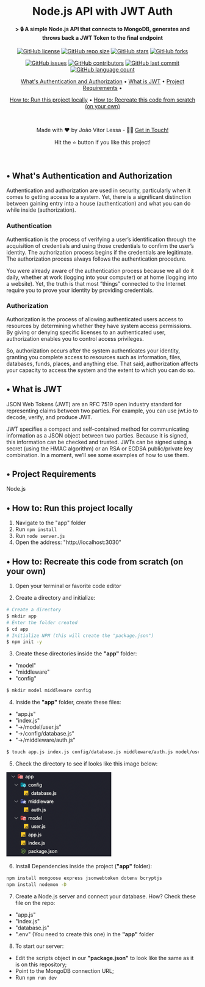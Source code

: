 <h1 align='center'>Node.js API with JWT Auth</h1>
<h4 align='center'>> 🔒 A simple Node.js API that connects to MongoDB, generates and throws back a JWT Token to the final endpoint</h4>

<div align="center">

[![GitHub license](https://img.shields.io/github/license/joaolessab/brandnew-node.js-api-jwt-auth)](https://img.shields.io/github/license/joaolessab/brandnew-node.js-api-jwt-auth)
[![GitHub repo size](https://img.shields.io/github/repo-size/joaolessab/brandnew-node.js-api-jwt-auth)](https://img.shields.io/github/repo-size/joaolessab/brandnew-node.js-api-jwt-auth)
[![GitHub stars](https://img.shields.io/github/stars/joaolessab/brandnew-node.js-api-jwt-auth)](https://img.shields.io/github/stars/joaolessab/brandnew-node.js-api-jwt-auth)
[![GitHub forks](https://img.shields.io/github/forks/joaolessab/brandnew-node.js-api-jwt-auth)](https://img.shields.io/github/forks/joaolessab/brandnew-node.js-api-jwt-auth)
  
[![GitHub issues](https://img.shields.io/github/issues/joaolessab/brandnew-node.js-api-jwt-auth)](https://img.shields.io/github/issues/joaolessab/brandnew-node.js-api-jwt-auth)
[![GitHub contributors](https://img.shields.io/github/contributors/joaolessab/brandnew-node.js-api-jwt-auth)](https://img.shields.io/github/contributors/joaolessab/brandnew-node.js-api-jwt-auth)
[![GitHub last commit](https://img.shields.io/github/last-commit/joaolessab/brandnew-node.js-api-jwt-auth)](https://img.shields.io/github/last-commit/joaolessab/brandnew-node.js-api-jwt-auth)
[![GitHub language count ](https://img.shields.io/github/languages/count/joaolessab/brandnew-node.js-api-jwt-auth)](https://img.shields.io/github/languages/count/joaolessab/brandnew-node.js-api-jwt-auth)
<p>

  <a href="#-whats-authentication-and-authorization">What's Authentication and Authorization</a> •
  <a href="#-what-is-jwt">What is JWT</a> •
  <a href="#-project-requirements">Project Requirements</a> •
  
  <a href="#-how-to-run-this-project-locally">How to: Run this project locally</a> •
  <a href="#-how-to-recreate-this-code-from-scratch-on-your-own">How to: Recreate this code from scratch (on your own)</a>
</p>

<br/>

<p>Made with ❤️ by João Vitor Lessa - 👏🏻 <a href="https://www.linkedin.com/in/jvitorlb/">Get in Touch!</a></p>
<p>Hit the ⭐️ button if you like this project!</p>

</div>

<br/>

## • What's Authentication and Authorization
Authentication and authorization are used in security, particularly when it comes to getting access to a system. Yet, there is a significant distinction between gaining entry into a house (authentication) and what you can do while inside (authorization).

### Authentication
Authentication is the process of verifying a user’s identification through the acquisition of credentials and using those credentials to confirm the user’s identity. The authorization process begins if the credentials are legitimate. The authorization process always follows the authentication procedure.

You were already aware of the authentication process because we all do it daily, whether at work (logging into your computer) or at home (logging into a website). Yet, the truth is that most “things” connected to the Internet require you to prove your identity by providing credentials.

### Authorization
Authorization is the process of allowing authenticated users access to resources by determining whether they have system access permissions. By giving or denying specific licenses to an authenticated user, authorization enables you to control access privileges.

So, authorization occurs after the system authenticates your identity, granting you complete access to resources such as information, files, databases, funds, places, and anything else. That said, authorization affects your capacity to access the system and the extent to which you can do so.

## • What is JWT
JSON Web Tokens (JWT) are an RFC 7519 open industry standard for representing claims between two parties. For example, you can use jwt.io to decode, verify, and produce JWT.

JWT specifies a compact and self-contained method for communicating information as a JSON object between two parties. Because it is signed, this information can be checked and trusted. JWTs can be signed using a secret (using the HMAC algorithm) or an RSA or ECDSA public/private key combination. In a moment, we’ll see some examples of how to use them.

## • Project Requirements
Node.js

## • How to: Run this project locally
1. Navigate to the "app" folder
2. Run `npm install`
3. Run `node server.js`
4. Open the address: "http://localhost:3030"

## • How to: Recreate this code from scratch (on your own)
1. Open your terminal or favorite code editor

<!-- Line break -->
2. Create a directory and initialize:
```bash
# Create a directory
$ mkdir app
# Enter the folder created
$ cd app
# Initialize NPM (this will create the "package.json")
$ npm init -y
```

<!-- Line break -->
3. Create these directories inside the **"app"** folder: 
- "model"
- "middleware"
- "config"
```bash
$ mkdir model middleware config
```

<!-- Line break -->
4. Inside the **"app"** folder, create these files:
- "app.js"
- "index.js"
- "->/model/user.js"
- "->/config/database.js"
- "->/middleware/auth.js"
```bash
$ touch app.js index.js config/database.js middleware/auth.js model/user.js
```

<!-- Line break -->
5. Check the directory to see if looks like this image below:
<img src="https://raw.githubusercontent.com/joaolessab/brandnew-node.js-api-jwt-auth/main/repo/project-structure.png" width="275px" height="220px">

<!-- Line break -->
6. Install Dependencies inside the project (**"app"** folder):
```bash
npm install mongoose express jsonwebtoken dotenv bcryptjs
npm install nodemon -D
```
<!-- Line break -->
7. Create a Node.js server and connect your database. How? Check these file on the repo:
- "app.js"
- "index.js"
- "database.js"
- ".env" (You need to create this one) in the **"app"** folder

8. To start our server:
- Edit the scripts object in our **"package.json"** to look like the same as it is on this repository;
- Point to the MongoDB connection URL;
- Run `npm run dev`